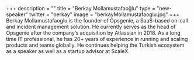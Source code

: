 +++
description = ""
title = "Berkay Mollamustafaoğlu"
type = "new-speaker"
twitter = "berkay"
image = "berkayMollamustafaoglu.jpg"
+++
Berkay Mollamustafaoglu is the founder of Opsgenie, a SaaS-based on-call and incident management solution. He currently serves as the head of Opsgenie after the company’s acquisition by Atlassian in 2018. As a long time IT professional, he has 20+ years of experience in running and scaling products and teams globally. He continues helping the Turkish ecosystem as a speaker as well as a startup advisor at ScaleX.